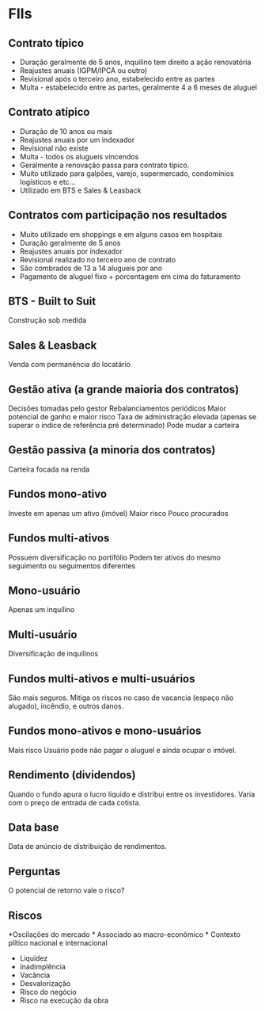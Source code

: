 # FIIs

## Contrato típico
* Duração geralmente de 5 anos, inquilino tem direito a ação renovatória
* Reajustes anuais (IGPM/IPCA ou outro)
* Revisional após o terceiro ano, estabelecido entre as partes
* Multa - estabelecido entre as partes, geralmente 4 a 6 meses de aluguel

## Contrato atípico
* Duração de 10 anos ou mais
* Reajustes anuais por um indexador
* Revisional não existe
* Multa - todos os alugueis vincendos
* Geralmente a renovação passa para contrato típico.
* Muito utilizado para galpões, varejo, supermercado, condomínios logísticos e etc...
* Utilizado em BTS e Sales & Leasback

## Contratos com participação nos resultados
* Muito utilizado em shoppings e em alguns casos em hospitais
* Duração geralmente de 5 anos
* Reajustes anuais por indexador
* Revisional realizado no terceiro ano de contrato
* São combrados de 13 a 14 alugueis por ano
* Pagamento de aluguel fixo + porcentagem em cima do faturamento

## BTS - Built to Suit
Construção sob medida

## Sales & Leasback
Venda com permanência do locatário

## Gestão ativa (a grande maioria dos contratos)
Decisões tomadas pelo gestor
Rebalanciamentos periódicos
Maior potencial de ganho e maior risco
Taxa de administração elevada (apenas se superar o índice de referência pré determinado)
Pode mudar a carteira

## Gestão passiva (a minoria dos contratos)
Carteira focada na renda

## Fundos mono-ativo
Investe em apenas um ativo (imóvel)
Maior risco
Pouco procurados

## Fundos multi-ativos
Possuem diversificação no portifólio
Podem ter ativos do mesmo seguimento ou seguimentos diferentes

## Mono-usuário
Apenas um inquilino

## Multi-usuário
Diversificação de inquilinos

## Fundos multi-ativos e multi-usuários
São mais seguros.
Mitiga os riscos no caso de vacancia (espaço não alugado), incêndio, e outros danos.

## Fundos mono-ativos e mono-usuários
Mais risco
Usuário pode não pagar o aluguel e ainda ocupar o imóvel.

## Rendimento (dividendos)
Quando o fundo apura o lucro líquido e distribui entre os investidores.
Varia com o preço de entrada de cada cotista.

## Data base
Data de anúncio de distribuição de rendimentos.

## Perguntas
O potencial de retorno vale o risco?

## Riscos
*Oscilações do mercado
    * Associado ao macro-econômico
    * Contexto plítico nacional e internacional
* Liquidez
* Inadimplência
* Vacância
* Desvalorização
* Risco do negócio
* Risco na execução da obra
